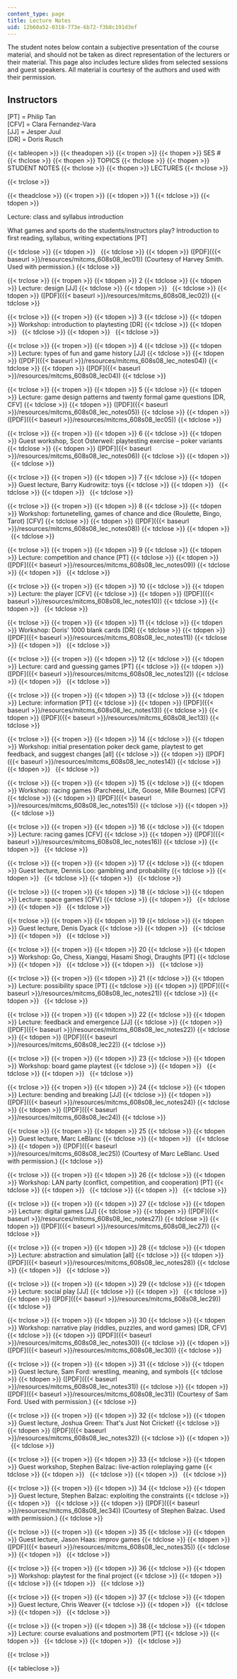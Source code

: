 ```yaml
---
content_type: page
title: Lecture Notes
uid: 12b60a52-0318-773e-6b72-f3b8c191d3ef
---
```


The student notes below contain a subjective presentation of the course material, and should not be taken as direct representation of the lecturers or their material. This page also includes lecture slides from selected sessions and guest speakers. All material is courtesy of the authors and used with their permission.

Instructors
-----------

\[PT\] = Philip Tan  
\[CFV\] = Clara Fernandez-Vara  
\[JJ\] = Jesper Juul  
\[DR\] = Doris Rusch

{{< tableopen >}}
{{< theadopen >}}
{{< tropen >}}
{{< thopen >}}
SES #
{{< thclose >}}
{{< thopen >}}
TOPICS
{{< thclose >}}
{{< thopen >}}
STUDENT NOTES
{{< thclose >}}
{{< thopen >}}
LECTURES
{{< thclose >}}

{{< trclose >}}

{{< theadclose >}}
{{< tropen >}}
{{< tdopen >}}
1
{{< tdclose >}}
{{< tdopen >}}


Lecture: class and syllabus introduction

What games and sports do the students/instructors play? Introduction to first reading, syllabus, writing expectations \[PT\]


{{< tdclose >}}
{{< tdopen >}}
 
{{< tdclose >}}
{{< tdopen >}}
([PDF]({{< baseurl >}}/resources/mitcms_608s08_lec01)) (Courtesy of Harvey Smith. Used with permission.)
{{< tdclose >}}

{{< trclose >}}
{{< tropen >}}
{{< tdopen >}}
2
{{< tdclose >}}
{{< tdopen >}}
Lecture: design \[JJ\]
{{< tdclose >}}
{{< tdopen >}}
 
{{< tdclose >}}
{{< tdopen >}}
([PDF]({{< baseurl >}}/resources/mitcms_608s08_lec02))
{{< tdclose >}}

{{< trclose >}}
{{< tropen >}}
{{< tdopen >}}
3
{{< tdclose >}}
{{< tdopen >}}
Workshop: introduction to playtesting \[DR\]
{{< tdclose >}}
{{< tdopen >}}
 
{{< tdclose >}}
{{< tdopen >}}
 
{{< tdclose >}}

{{< trclose >}}
{{< tropen >}}
{{< tdopen >}}
4
{{< tdclose >}}
{{< tdopen >}}
Lecture: types of fun and game history \[JJ\]
{{< tdclose >}}
{{< tdopen >}}
([PDF]({{< baseurl >}}/resources/mitcms_608s08_lec_notes04))
{{< tdclose >}}
{{< tdopen >}}
([PDF]({{< baseurl >}}/resources/mitcms_608s08_lec04))
{{< tdclose >}}

{{< trclose >}}
{{< tropen >}}
{{< tdopen >}}
5
{{< tdclose >}}
{{< tdopen >}}
Lecture: game design patterns and twenty formal game questions \[DR, CFV\]
{{< tdclose >}}
{{< tdopen >}}
([PDF]({{< baseurl >}}/resources/mitcms_608s08_lec_notes05))
{{< tdclose >}}
{{< tdopen >}}
([PDF]({{< baseurl >}}/resources/mitcms_608s08_lec05))
{{< tdclose >}}

{{< trclose >}}
{{< tropen >}}
{{< tdopen >}}
6
{{< tdclose >}}
{{< tdopen >}}
Guest workshop, Scot Osterweil: playtesting exercise – poker variants
{{< tdclose >}}
{{< tdopen >}}
([PDF]({{< baseurl >}}/resources/mitcms_608s08_lec_notes06))
{{< tdclose >}}
{{< tdopen >}}
 
{{< tdclose >}}

{{< trclose >}}
{{< tropen >}}
{{< tdopen >}}
7
{{< tdclose >}}
{{< tdopen >}}
Guest lecture, Barry Kudrowitz: toys
{{< tdclose >}}
{{< tdopen >}}
 
{{< tdclose >}}
{{< tdopen >}}
 
{{< tdclose >}}

{{< trclose >}}
{{< tropen >}}
{{< tdopen >}}
8
{{< tdclose >}}
{{< tdopen >}}
Workshop: fortunetelling, games of chance and dice (Roulette, Bingo, Tarot) \[CFV\]
{{< tdclose >}}
{{< tdopen >}}
([PDF]({{< baseurl >}}/resources/mitcms_608s08_lec_notes08))
{{< tdclose >}}
{{< tdopen >}}
 
{{< tdclose >}}

{{< trclose >}}
{{< tropen >}}
{{< tdopen >}}
9
{{< tdclose >}}
{{< tdopen >}}
Lecture: competition and chance \[PT\]
{{< tdclose >}}
{{< tdopen >}}
([PDF]({{< baseurl >}}/resources/mitcms_608s08_lec_notes09))
{{< tdclose >}}
{{< tdopen >}}
 
{{< tdclose >}}

{{< trclose >}}
{{< tropen >}}
{{< tdopen >}}
10
{{< tdclose >}}
{{< tdopen >}}
Lecture: the player \[CFV\]
{{< tdclose >}}
{{< tdopen >}}
([PDF]({{< baseurl >}}/resources/mitcms_608s08_lec_notes10))
{{< tdclose >}}
{{< tdopen >}}
 
{{< tdclose >}}

{{< trclose >}}
{{< tropen >}}
{{< tdopen >}}
11
{{< tdclose >}}
{{< tdopen >}}
Workshop: Doris' 1000 blank cards \[DR\]
{{< tdclose >}}
{{< tdopen >}}
([PDF]({{< baseurl >}}/resources/mitcms_608s08_lec_notes11))
{{< tdclose >}}
{{< tdopen >}}
 
{{< tdclose >}}

{{< trclose >}}
{{< tropen >}}
{{< tdopen >}}
12
{{< tdclose >}}
{{< tdopen >}}
Lecture: card and guessing games \[PT\]
{{< tdclose >}}
{{< tdopen >}}
([PDF]({{< baseurl >}}/resources/mitcms_608s08_lec_notes12))
{{< tdclose >}}
{{< tdopen >}}
 
{{< tdclose >}}

{{< trclose >}}
{{< tropen >}}
{{< tdopen >}}
13
{{< tdclose >}}
{{< tdopen >}}
Lecture: information \[PT\]
{{< tdclose >}}
{{< tdopen >}}
([PDF]({{< baseurl >}}/resources/mitcms_608s08_lec_notes13))
{{< tdclose >}}
{{< tdopen >}}
([PDF]({{< baseurl >}}/resources/mitcms_608s08_lec13))
{{< tdclose >}}

{{< trclose >}}
{{< tropen >}}
{{< tdopen >}}
14
{{< tdclose >}}
{{< tdopen >}}
Workshop: initial presentation poker deck game, playtest to get feedback, and suggest changes \[all\]
{{< tdclose >}}
{{< tdopen >}}
([PDF]({{< baseurl >}}/resources/mitcms_608s08_lec_notes14))
{{< tdclose >}}
{{< tdopen >}}
 
{{< tdclose >}}

{{< trclose >}}
{{< tropen >}}
{{< tdopen >}}
15
{{< tdclose >}}
{{< tdopen >}}
Workshop: racing games (Parcheesi, Life, Goose, Mille Bournes) \[CFV\]
{{< tdclose >}}
{{< tdopen >}}
([PDF]({{< baseurl >}}/resources/mitcms_608s08_lec_notes15))
{{< tdclose >}}
{{< tdopen >}}
 
{{< tdclose >}}

{{< trclose >}}
{{< tropen >}}
{{< tdopen >}}
16
{{< tdclose >}}
{{< tdopen >}}
Lecture: racing games \[CFV\]
{{< tdclose >}}
{{< tdopen >}}
([PDF]({{< baseurl >}}/resources/mitcms_608s08_lec_notes16))
{{< tdclose >}}
{{< tdopen >}}
 
{{< tdclose >}}

{{< trclose >}}
{{< tropen >}}
{{< tdopen >}}
17
{{< tdclose >}}
{{< tdopen >}}
Guest lecture, Dennis Loo: gambling and probability
{{< tdclose >}}
{{< tdopen >}}
 
{{< tdclose >}}
{{< tdopen >}}
 
{{< tdclose >}}

{{< trclose >}}
{{< tropen >}}
{{< tdopen >}}
18
{{< tdclose >}}
{{< tdopen >}}
Lecture: space games \[CFV\]
{{< tdclose >}}
{{< tdopen >}}
 
{{< tdclose >}}
{{< tdopen >}}
 
{{< tdclose >}}

{{< trclose >}}
{{< tropen >}}
{{< tdopen >}}
19
{{< tdclose >}}
{{< tdopen >}}
Guest lecture, Denis Dyack
{{< tdclose >}}
{{< tdopen >}}
 
{{< tdclose >}}
{{< tdopen >}}
 
{{< tdclose >}}

{{< trclose >}}
{{< tropen >}}
{{< tdopen >}}
20
{{< tdclose >}}
{{< tdopen >}}
Workshop: Go, Chess, Xiangqi, Hasami Shogi, Draughts \[PT\]
{{< tdclose >}}
{{< tdopen >}}
 
{{< tdclose >}}
{{< tdopen >}}
 
{{< tdclose >}}

{{< trclose >}}
{{< tropen >}}
{{< tdopen >}}
21
{{< tdclose >}}
{{< tdopen >}}
Lecture: possibility space \[PT\]
{{< tdclose >}}
{{< tdopen >}}
([PDF]({{< baseurl >}}/resources/mitcms_608s08_lec_notes21))
{{< tdclose >}}
{{< tdopen >}}
 
{{< tdclose >}}

{{< trclose >}}
{{< tropen >}}
{{< tdopen >}}
22
{{< tdclose >}}
{{< tdopen >}}
Lecture: feedback and emergence \[JJ\]
{{< tdclose >}}
{{< tdopen >}}
([PDF]({{< baseurl >}}/resources/mitcms_608s08_lec_notes22))
{{< tdclose >}}
{{< tdopen >}}
([PDF]({{< baseurl >}}/resources/mitcms_608s08_lec22))
{{< tdclose >}}

{{< trclose >}}
{{< tropen >}}
{{< tdopen >}}
23
{{< tdclose >}}
{{< tdopen >}}
Workshop: board game playtest
{{< tdclose >}}
{{< tdopen >}}
 
{{< tdclose >}}
{{< tdopen >}}
 
{{< tdclose >}}

{{< trclose >}}
{{< tropen >}}
{{< tdopen >}}
24
{{< tdclose >}}
{{< tdopen >}}
Lecture: bending and breaking \[JJ\]
{{< tdclose >}}
{{< tdopen >}}
([PDF]({{< baseurl >}}/resources/mitcms_608s08_lec_notes24))
{{< tdclose >}}
{{< tdopen >}}
([PDF]({{< baseurl >}}/resources/mitcms_608s08_lec24))
{{< tdclose >}}

{{< trclose >}}
{{< tropen >}}
{{< tdopen >}}
25
{{< tdclose >}}
{{< tdopen >}}
Guest lecture, Marc LeBlanc
{{< tdclose >}}
{{< tdopen >}}
 
{{< tdclose >}}
{{< tdopen >}}
([PDF]({{< baseurl >}}/resources/mitcms_608s08_lec25)) (Courtesy of Marc LeBlanc. Used with permission.)
{{< tdclose >}}

{{< trclose >}}
{{< tropen >}}
{{< tdopen >}}
26
{{< tdclose >}}
{{< tdopen >}}
Workshop: LAN party (conflict, competition, and cooperation) \[PT\]
{{< tdclose >}}
{{< tdopen >}}
 
{{< tdclose >}}
{{< tdopen >}}
 
{{< tdclose >}}

{{< trclose >}}
{{< tropen >}}
{{< tdopen >}}
27
{{< tdclose >}}
{{< tdopen >}}
Lecture: digital games \[JJ\]
{{< tdclose >}}
{{< tdopen >}}
([PDF]({{< baseurl >}}/resources/mitcms_608s08_lec_notes27))
{{< tdclose >}}
{{< tdopen >}}
([PDF]({{< baseurl >}}/resources/mitcms_608s08_lec27))
{{< tdclose >}}

{{< trclose >}}
{{< tropen >}}
{{< tdopen >}}
28
{{< tdclose >}}
{{< tdopen >}}
Lecture: abstraction and simulation \[all\]
{{< tdclose >}}
{{< tdopen >}}
([PDF]({{< baseurl >}}/resources/mitcms_608s08_lec_notes28))
{{< tdclose >}}
{{< tdopen >}}
 
{{< tdclose >}}

{{< trclose >}}
{{< tropen >}}
{{< tdopen >}}
29
{{< tdclose >}}
{{< tdopen >}}
Lecture: social play \[JJ\]
{{< tdclose >}}
{{< tdopen >}}
 
{{< tdclose >}}
{{< tdopen >}}
([PDF]({{< baseurl >}}/resources/mitcms_608s08_lec29))
{{< tdclose >}}

{{< trclose >}}
{{< tropen >}}
{{< tdopen >}}
30
{{< tdclose >}}
{{< tdopen >}}
Workshop: narrative play (riddles, puzzles, and word games) \[DR, CFV\]
{{< tdclose >}}
{{< tdopen >}}
([PDF]({{< baseurl >}}/resources/mitcms_608s08_lec_notes30))
{{< tdclose >}}
{{< tdopen >}}
([PDF]({{< baseurl >}}/resources/mitcms_608s08_lec30))
{{< tdclose >}}

{{< trclose >}}
{{< tropen >}}
{{< tdopen >}}
31
{{< tdclose >}}
{{< tdopen >}}
Guest lecture, Sam Ford: wrestling, meaning, and symbols
{{< tdclose >}}
{{< tdopen >}}
([PDF]({{< baseurl >}}/resources/mitcms_608s08_lec_notes31))
{{< tdclose >}}
{{< tdopen >}}
([PDF]({{< baseurl >}}/resources/mitcms_608s08_lec31)) (Courtesy of Sam Ford. Used with permission.)
{{< tdclose >}}

{{< trclose >}}
{{< tropen >}}
{{< tdopen >}}
32
{{< tdclose >}}
{{< tdopen >}}
Guest lecture, Joshua Green: That's Just Not Cricket!
{{< tdclose >}}
{{< tdopen >}}
([PDF]({{< baseurl >}}/resources/mitcms_608s08_lec_notes32))
{{< tdclose >}}
{{< tdopen >}}
 
{{< tdclose >}}

{{< trclose >}}
{{< tropen >}}
{{< tdopen >}}
33
{{< tdclose >}}
{{< tdopen >}}
Guest workshop, Stephen Balzac: live-action roleplaying game
{{< tdclose >}}
{{< tdopen >}}
 
{{< tdclose >}}
{{< tdopen >}}
 
{{< tdclose >}}

{{< trclose >}}
{{< tropen >}}
{{< tdopen >}}
34
{{< tdclose >}}
{{< tdopen >}}
Guest lecture, Stephen Balzac: exploiting the constraints
{{< tdclose >}}
{{< tdopen >}}
 
{{< tdclose >}}
{{< tdopen >}}
([PDF]({{< baseurl >}}/resources/mitcms_608s08_lec34)) (Courtesy of Stephen Balzac. Used with permission.)
{{< tdclose >}}

{{< trclose >}}
{{< tropen >}}
{{< tdopen >}}
35
{{< tdclose >}}
{{< tdopen >}}
Guest lecture, Jason Haas: improv games
{{< tdclose >}}
{{< tdopen >}}
([PDF]({{< baseurl >}}/resources/mitcms_608s08_lec_notes35))
{{< tdclose >}}
{{< tdopen >}}
 
{{< tdclose >}}

{{< trclose >}}
{{< tropen >}}
{{< tdopen >}}
36
{{< tdclose >}}
{{< tdopen >}}
Workshop: playtest for the final project
{{< tdclose >}}
{{< tdopen >}}
 
{{< tdclose >}}
{{< tdopen >}}
 
{{< tdclose >}}

{{< trclose >}}
{{< tropen >}}
{{< tdopen >}}
37
{{< tdclose >}}
{{< tdopen >}}
Guest lecture, Chris Weaver
{{< tdclose >}}
{{< tdopen >}}
 
{{< tdclose >}}
{{< tdopen >}}
 
{{< tdclose >}}

{{< trclose >}}
{{< tropen >}}
{{< tdopen >}}
38
{{< tdclose >}}
{{< tdopen >}}
Lecture: course evaluations and postmortem \[PT\]
{{< tdclose >}}
{{< tdopen >}}
 
{{< tdclose >}}
{{< tdopen >}}
 
{{< tdclose >}}

{{< trclose >}}

{{< tableclose >}}
